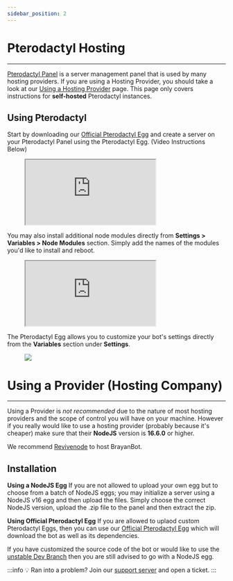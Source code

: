 ```yaml
---
sidebar_position: 2
---
```


# Pterodactyl Hosting
---

[Pterodactyl Panel](https://pterodactyl.io/) is a server management panel that is used by many hosting providers.
If you are using a Hosting Provider, you should take a look at our [Using a Hosting Provider](/hosting/provider) page. This page only covers instructions for **self-hosted** Pterodactyl instances.

## Using Pterodactyl

Start by downloading our [Official Pterodactyl Egg](/) and create a server on your Pterodactyl Panel using the Pterodactyl Egg. (Video Instructions Below)

<figure class="mdx-video" markdown>
  <div class="mdx-video__inner">
    <iframe src="https://i.zorino.in/ZLXmsedge_Q4FbuWKa1a.mp4" allowfullscreen></iframe>
  </div>
</figure>

You may also install additional node modules directly from **Settings > Variables > Node Modules** section. Simply add the names of the modules you'd like to install and reboot.
<figure class="mdx-video" markdown>
  <div class="mdx-video__inner">
    <iframe src="https://i.zorino.in/ESJmsedge_uhfR8DiFF6.mp4" allowfullscreen></iframe>
  </div>
</figure>


The Pterodactyl Egg allows you to customize your bot's settings directly from the **Variables** section under **Settings**.
<figure>
  <div>
    <img src="https://i.zorino.in/KGTmsedge_g5opAI43OX.png"></img>
  </div>
</figure>

# Using a Provider (Hosting Company)
---
Using a Provider is _not recommended_ due to the nature of most hosting providers and the scope of control you will have on your machine. However if you really would like to use a hosting provider (probably because it's cheaper) make sure that their **NodeJS** version is **16.6.0** or higher.

We recommend [Revivenode](https://revivenode.com/discord.html) to host BrayanBot.

## Installation

**Using a NodeJS Egg**
If you are not allowed to upload your own egg but to choose from a batch of NodeJS eggs; you may initialize a server using a NodeJS v16 egg and then upload the files. Simply choose the correct NodeJS version, upload the .zip file to the panel and then extract the zip.

**Using Official Pterodactyl Egg**
If you are allowed to uplaod custom Pterodactyl Eggs, then you can use our [Official Pterodactyl Egg](/) which will download the bot as well as its dependencies.

If you have customized the source code of the bot or would like to use the [unstable Dev Branch](/) then you are still advised to go with a NodeJS egg.

:::info 💡 Ran into a problem?
Join our [support server](https://brayanbot.dev/discord) and open a ticket.
:::